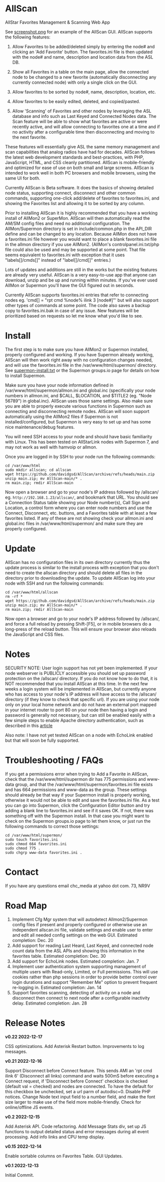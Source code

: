 # AllScan
AllStar Favorites Management &amp; Scanning Web App

See [screenshot.png](https://github.com/davidgsd/AllScan/blob/main/screenshot.png) for an example of the AllScan GUI. AllScan supports the following features:

1. Allow Favorites to be added/deleted simply by entering the node# and clicking an 'Add Favorite' button. The favorites.ini file is then updated with the node# and name, description and location data from the ASL DB.

2. Show all Favorites in a table on the main page, allow the connected node to be changed to a new favorite (automatically disconnecting any currently connected node) with only a single click on the GUI.

3. Allow favorites to be sorted by node#, name, description, location, etc.

4. Allow favorites to be easily edited, deleted, and copied/pasted.

5. Allow 'Scanning' of Favorites and other nodes by leveraging the ASL database and info such as Last Keyed and Connected Nodes data. The Scan feature will be able to show what favorites are active or were recently active, and will allow connecting to favorites one at a time and if no activity after a configurable time then disconnecting and moving to the next favorite.

These features will essentially give ASL the same memory management and scan capabilities that analog radios have had for decades. AllScan follows the latest web development standards and best-practices, with PHP, JavaScript, HTML, and CSS cleanly partitioned. AllScan is mobile-friendly and optimized for ease of use on both small and large screens. AllScan is intended to work well in both PC browsers and mobile browsers, using the same UI for both.

Currently AllScan is Beta software. It does the basics of showing detailed node status, supporting connect, disconnect and other common commands, supporting one-click add/delete of favorites to favorites.ini, and showing the Favorites list and allowing it to be sorted by any column.

Prior to installing AllScan it is highly recommended that you have a working install of AllMon2 or SuperMon. AllScan will then automatically read the AM/SM config files and need no additional configuration. The AllMon/Supermon directory is set in include/common.php in the API_DIR define and can be changed to any location. Because AllMon does not have a favorites.ini file however you would want to place a blank favorites.ini file in the allmon directory if you use AllMon2. (AllMon's controlpanel.ini.txt/php file could also be used and may be supported at some point. That file seems equivalent to favorites.ini with exception that it uses "labels[]/cmds[]" instead of "label[]/cmd[]" entries.)

Lots of updates and additions are still in the works but the existing features are already very useful. AllScan is a very easy-to-use app that anyone can download, unzip and be up and running within minutes. If you've ever used AllMon or Supermon you'll have the GUI figured out in seconds.

Currently AllScan supports favorites.ini entries that refer to connecting nodes eg. 'cmd[] = "rpt cmd %node% ilink 3 [node#]"' but will also support other types of commands at some point. The code also saves a backup copy to favorites.ini.bak in case of any issue. New features will be prioritized based on requests so let me know what you'd like to see.

# Install
The first step is to make sure you have AllMon2 or Supermon installed, properly configured and working. If you have Supermon already working, AllScan will then work right away with no configuration changes needed, and will use the favorites.ini file in the /var/www/html/supermon/ directory. See [supermon-install.txt](https://github.com/davidgsd/AllScan/blob/main/supermon-install.txt) or the Supermon groups.io page for details on how to install Supermon.

Make sure you have your node information defined in /var/www/html/supermon/allmon.ini and global.inc (specifically your node numbers in allmon.ini, and $CALL, $LOCATION, and $TITLE2 (eg. "Node 56789") in global.inc). AllScan uses those same settings. Also make sure you are able to properly execute various functions in Supermon such as connecting and disconnecting remote nodes. AllScan will soon support automatically using the AllMon2 files if Supermon is not installed/configured, but Supermon is very easy to set up and has some nice maintenance/debug features.

You will need SSH access to your node and should have basic familiarity with Linux. This has been tested on AllStarLink nodes with Supermon 7, and may not work as well with hamvoip or allmon.

Once you are logged in by SSH to your node run the following commands:

	cd /var/www/html
	sudo mkdir allscan; cd allscan
	wget https://github.com/davidgsd/AllScan/archive/refs/heads/main.zip
	unzip main.zip; mv AllScan-main/* .
	rm main.zip; rmdir AllScan-main

Now open a browser and go to your node's IP address followed by /allscan/ eg. `http://192.168.1.23/allscan/`, and bookmark that URL. You should see a Connection Status table showing your Node number(s), Call Sign and Location, a control form where you can enter node numbers and use the Connect, Disconnect, etc. buttons, and a Favorites table with at least a few favorites listed. If any of these are not showing check your allmon.ini and global.inc files in /var/www/html/supermon/ and make sure they are properly configured.

# Update
AllScan has no configuration files in its own directory currently thus the update process is similar to the install process with exception that you don't need to create the allscan directory and should delete all files in the directory prior to downloading the update. To update AllScan log into your node with SSH and run the following commands:

	cd /var/www/html/allscan
	rm -rf *
	wget https://github.com/davidgsd/AllScan/archive/refs/heads/main.zip
	unzip main.zip; mv AllScan-main/* .
	rm main.zip; rmdir AllScan-main

Now open a browser and go to your node's IP address followed by /allscan/, and force a full reload by pressing Shift-[F5], or in mobile browsers do a long-press of the reload button. This will ensure your browser also reloads the JavaScript and CSS files.

# Notes
SECURITY NOTE: User login support has not yet been implemented. If your node webserver is PUBLICLY accessible you should set up password protection on the /allscan/ directory. If you do not know how to do that, it is NOT recommended that you install AllScan at this time. In the next few weeks a login system will be implemented in AllScan, but currently anyone who has access to your node's IP address will have access to the /allscan/ directory (if they know to check that specific url). If you are using your node only on your local home network and do not have an external port mapped in your internet router to port 80 on your node then having a login and password is generally not necessary, but can still be enabled easily with a few simple steps to enable Apache directory authentication, such as described in this [article](https://www.digitalocean.com/community/tutorials/how-to-set-up-password-authentication-with-apache-on-ubuntu-20-04)

Also note: I have not yet tested AllScan on a node with EchoLink enabled but that will soon be fully supported.

# Troubleshooting / FAQs
If you get a permissions error when trying to Add a Favorite in AllScan, check that the /var/www/html/supermon dir has 775 permissions and www-data group, and that the /var/www/html/supermon/favorites.ini file exists and has 664 permissions and www-data as the group. These settings should already be that way if your Supermon install is properly working, otherwise it would not be able to edit and save the favorites.ini file. As a test you can go into Supermon, click the Configuration Editor button and try adding a blank line to favorites.ini and see if it saves OK. If not, there was something off with the Supermon install. In that case you might want to check on the Supermon groups.io page to let them know, or just run the following commands to correct those settings:

	cd /var/www/html/supermon/
	sudo touch favorites.ini
	sudo chmod 664 favorites.ini
	sudo chmod 775 .
	sudo chgrp www-data favorites.ini .
	
# Contact
If you have any questions email chc_media at yahoo dot com. 73, NR9V

# Road Map
1. Implement Cfg Mgr system that will autodetect Allmon2/Supermon config files if present and properly configured or otherwise use an independent allscan.ini file, validate settings and enable user to enter and edit all needed config settings on the web GUI. Estimated completion: Dec. 20
2. Add support for reading Last Heard, Last Keyed, and connected node count data from the ASL APIs and showing this information in the favorites table. Estimated completion: Dec. 30
3. Add support for EchoLink nodes. Estimated completion: Jan. 7
4. Implement user authentication system supporting management of multiple users with Read-only, Limited, or Full permissions. This will use cookies rather than php sessions in order to provide better control over login durations and support "Remember Me" option to prevent frequent re-logging in. Estimated completion: Jan. 14
5. Support favorites scanning, detecting of activity on a node and disconnect then connect to next node after a configurable inactivity delay. Estimated completion: Jan. 28

# Release Notes
**v0.22 2022-12-17**

CSS optimizations. Add Asterisk Restart button. Improvements to log messages.

**v0.21 2022-12-16**

Support Disconnect before Connect feature. This sends AMI an 'rpt cmd ilink 6' (Disconnect all links) command and waits 500mS before executing a Connect request, if 'Disconnect before Connect' checkbox is checked (default val = checked) and nodes are connected. To have the default for this checkbox be unchecked, set a url parm of autodisc=0. Disable PHP notices. Change Node text input field to a number field, and make the font size larger to make use of the field more mobile-friendly. Check for online/offline JS events.

**v0.2 2022-12-15**

Add Asterisk API. Code refactoring. Add Message Stats div, set up JS functions to output detailed status and error messages during all event processing. Add info links and CPU temp display.

**v0.15 2022-12-14**

Enable sortable columns on Favorites Table. GUI Updates.

**v0.1 2022-12-13**

Initial Commit.
